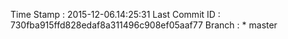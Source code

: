 Time Stamp : 2015-12-06.14:25:31
Last Commit ID : 730fba915ffd828edaf8a311496c908ef05aaf77
Branch : * master
